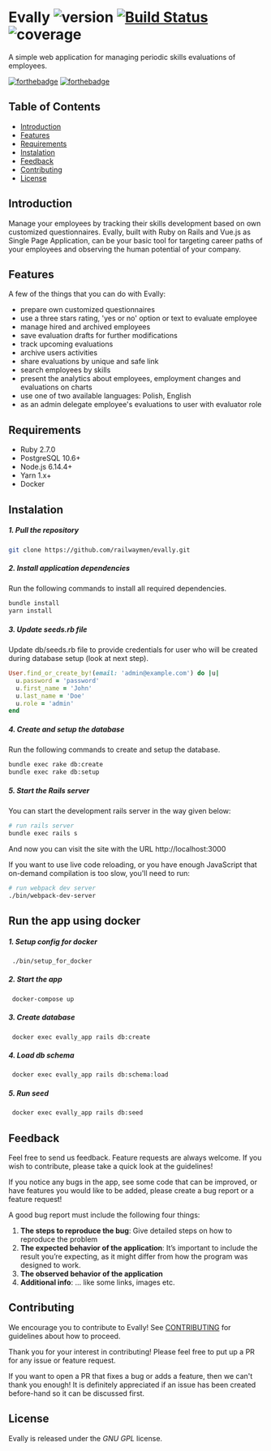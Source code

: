 # Evally ![version](https://img.shields.io/badge/version-0.5-blue) [![Build Status](https://travis-ci.com/railwaymen/evally.svg?branch=master)](https://travis-ci.com/railwaymen/evally) ![coverage](https://img.shields.io/badge/coverage-100%25-success)
A simple web application for managing periodic skills evaluations of employees.

[![forthebadge](http://forthebadge.com/images/badges/made-with-ruby.svg)](http://forthebadge.com) [![forthebadge](http://forthebadge.com/images/badges/made-with-vue.svg)](http://forthebadge.com)

## Table of Contents
- [Introduction](#introduction)
- [Features](#features)
- [Requirements](#requirements)
- [Instalation](#instalation)
- [Feedback](#feedback)
- [Contributing](#contributing)
- [License](#license)

## Introduction

Manage your employees by tracking their skills development based on own customized questionnaires. Evally, built with Ruby on Rails and Vue.js as Single Page Application, can be your basic tool for targeting career paths of your employees and observing the human potential of your company.

## Features

A few of the things that you can do with Evally:
- prepare own customized questionnaires
- use a three stars rating, 'yes or no' option or text to evaluate employee
- manage hired and archived employees
- save evaluation drafts for further modifications
- track upcoming evaluations
- archive users activities
- share evaluations by unique and safe link
- search employees by skills
- present the analytics about employees, employment changes and evaluations on charts
- use one of two available languages: Polish, English
- as an admin delegate employee's evaluations to user with evaluator role

## Requirements

- Ruby 2.7.0
- PostgreSQL 10.6+
- Node.js 6.14.4+
- Yarn 1.x+
- Docker

## Instalation

##### 1. Pull the repository

```bash
git clone https://github.com/railwaymen/evally.git
```

##### 2. Install application dependencies

Run the following commands to install all required dependencies.

```bash
bundle install
yarn install
```


##### 3. Update seeds.rb file

Update db/seeds.rb file to provide credentials for user who will be created during database setup (look at next step).

```ruby
User.find_or_create_by!(email: 'admin@example.com') do |u|
  u.password = 'password'
  u.first_name = 'John'
  u.last_name = 'Doe'
  u.role = 'admin'
end
```

##### 4. Create and setup the database

Run the following commands to create and setup the database.

```bash
bundle exec rake db:create
bundle exec rake db:setup
```

##### 5. Start the Rails server

You can start the development rails server in the way given below:

```bash
# run rails server
bundle exec rails s
```

And now you can visit the site with the URL http://localhost:3000

If you want to use live code reloading, or you have enough JavaScript that on-demand compilation is too slow, you'll need to run:

```bash
# run webpack dev server
./bin/webpack-dev-server
```

## Run the app using docker

##### 1. Setup config for docker
```bash
 ./bin/setup_for_docker
```

##### 2. Start the app
```bash
 docker-compose up
```

##### 3. Create database

```bash
 docker exec evally_app rails db:create
```

 ##### 4. Load db schema

```bash
 docker exec evally_app rails db:schema:load
 ```

 ##### 5. Run seed

```bash
 docker exec evally_app rails db:seed
```

## Feedback

Feel free to send us feedback. Feature requests are always welcome. If you wish to contribute, please take a quick look at the guidelines!

If you notice any bugs in the app, see some code that can be improved, or have features you would like to be added, please create a bug report or a feature request!

A good bug report must include the following four things:

1. **The steps to reproduce the bug**: Give detailed steps on how to reproduce the problem
2. **The expected behavior of the application**: It’s important to include the result you’re expecting, as it might differ from how the program was designed to work.
3. **The observed behavior of the application**
4. **Additional info**: ... like some links, images etc.

## Contributing

We encourage you to contribute to Evally! See [CONTRIBUTING](CONTRIBUTING.md) for guidelines about how to proceed.

Thank you for your interest in contributing! Please feel free to put up a PR for any issue or feature request.

If you want to open a PR that fixes a bug or adds a feature, then we can't thank you enough! It is definitely appreciated if an issue has been created before-hand so it can be discussed first.

## License

Evally is released under the *GNU GPL* license.
